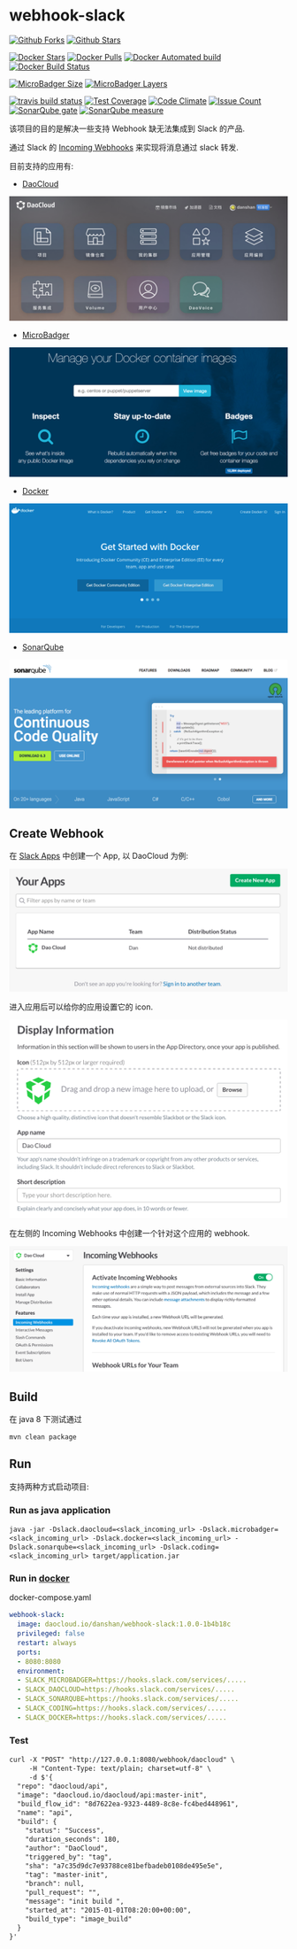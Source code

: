 # webhook-slack

[![Github Forks](https://img.shields.io/github/forks/danshan/webhook-slack.svg)](https://github.com/danshan/webhook-slack)
[![Github Stars](https://img.shields.io/github/stars/danshan/webhook-slack.svg)](https://github.com/danshan/webhook-slack)

[![Docker Stars](https://img.shields.io/docker/stars/danshan/webhook-slack.svg)](https://hub.docker.com/r/danshan/webhook-slack/)
[![Docker Pulls](https://img.shields.io/docker/pulls/danshan/webhook-slack.svg)](https://hub.docker.com/r/danshan/webhook-slack/)
[![Docker Automated build](https://img.shields.io/docker/automated/danshan/webhook-slack.svg)](https://hub.docker.com/r/danshan/webhook-slack/)
[![Docker Build Status](https://img.shields.io/docker/build/danshan/webhook-slack.svg)](https://hub.docker.com/r/danshan/webhook-slack/)

[![MicroBadger Size](https://img.shields.io/microbadger/image-size/danshan/webhook-slack.svg)](https://microbadger.com/images/danshan/webhook-slack)
[![MicroBadger Layers](https://img.shields.io/microbadger/layers/danshan/webhook-slack.svg)](https://microbadger.com/images/danshan/webhook-slack)

[![travis build status](https://img.shields.io/travis/danshan/webhook-slack/master.svg)](https://travis-ci.org/danshan/webhook-slack)
[![Test Coverage](http://img.shields.io/coveralls/danshan/webhook-slack/master.svg)](https://coveralls.io/r/danshan/webhook-slack?branch=master)
[![Code Climate](https://codeclimate.com/github/danshan/webhook-slack/badges/gpa.svg)](https://codeclimate.com/github/danshan/webhook-slack)
[![Issue Count](https://codeclimate.com/github/danshan/webhook-slack/badges/issue_count.svg)](https://codeclimate.com/github/danshan/webhook-slack)
[![SonarQube gate](https://sonarqube.com/api/badges/gate?key=com.shanhh.webhook:webhook-slack)](https://sonarqube.com/dashboard?id=com.shanhh.webhook%3Awebhook-slack)
[![SonarQube measure](https://sonarqube.com/api/badges/measure?key=com.shanhh.webhook:webhook-slack&metric=sqale_debt_ratio)](https://sonarqube.com/dashboard?id=com.shanhh.webhook%3Awebhook-slack)

该项目的目的是解决一些支持 Webhook 缺无法集成到 Slack 的产品.

通过 Slack 的 [Incoming Webhooks](https://api.slack.com/incoming-webhooks) 来实现将消息通过 slack 转发.

目前支持的应用有:

* [DaoCloud](https://www.daocloud.io/)

![DaoCloud](docs/daocloud.png)

* [MicroBadger](https://microbadger.com)

![MicroBadger](docs/microbadger.png)

* [Docker](https://docker.io)

![Docker](docs/docker.png)

* [SonarQube](https://www.sonarqube.org/)

![SonarQube](docs/sonar.png)

## Create Webhook

在 [Slack Apps](https://api.slack.com/apps) 中创建一个 App, 以 DaoCloud 为例:

![DaoCloud](docs/daocloud_app.png)

进入应用后可以给你的应用设置它的 icon.

![DaoCloud](docs/update_icon.png)

在左侧的 Incoming Webhooks 中创建一个针对这个应用的 webhook. 

![DaoCloud](docs/create_webhook.png)

## Build

在 java 8 下测试通过

```shell
mvn clean package
```

## Run

支持两种方式启动项目:

### Run as java application

```shell
java -jar -Dslack.daocloud=<slack_incoming_url> -Dslack.microbadger=<slack_incoming_url> -Dslack.docker=<slack_incoming_url> -Dslack.sonarqube=<slack_incoming_url> -Dslack.coding=<slack_incoming_url> target/application.jar
```

### Run in [docker](https://www.docker.com/)

docker-compose.yaml

```yaml
webhook-slack:
  image: daocloud.io/danshan/webhook-slack:1.0.0-1b4b18c
  privileged: false
  restart: always
  ports:
  - 8080:8080
  environment:
  - SLACK_MICROBADGER=https://hooks.slack.com/services/.....
  - SLACK_DAOCLOUD=https://hooks.slack.com/services/.....
  - SLACK_SONARQUBE=https://hooks.slack.com/services/.....
  - SLACK_CODING=https://hooks.slack.com/services/.....
  - SLACK_DOCKER=https://hooks.slack.com/services/.....
```

### Test

```shell
curl -X "POST" "http://127.0.0.1:8080/webhook/daocloud" \
     -H "Content-Type: text/plain; charset=utf-8" \
     -d $'{
  "repo": "daocloud/api",
  "image": "daocloud.io/daocloud/api:master-init",
  "build_flow_id": "8d7622ea-9323-4489-8c8e-fc4bed448961",
  "name": "api",
  "build": {
    "status": "Success",
    "duration_seconds": 180,
    "author": "DaoCloud",
    "triggered_by": "tag",
    "sha": "a7c35d9dc7e93788ce81befbadeb0108de495e5e",
    "tag": "master-init",
    "branch": null,
    "pull_request": "",
    "message": "init build ",
    "started_at": "2015-01-01T08:20:00+00:00",
    "build_type": "image_build"
  }
}'
```